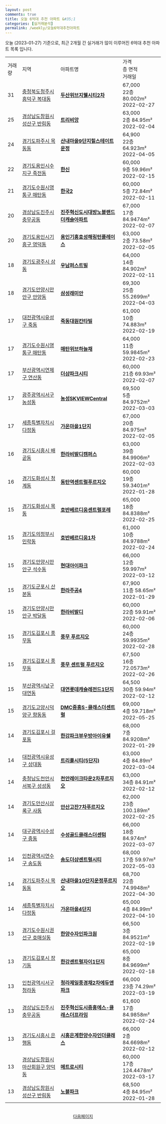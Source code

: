 ```yaml
---
layout: post
comments: true
title: 오늘 6억대 추천 아파트 &#35;1
categories: [실거래분석]
permalink: /weekly/오늘6억대추천아파트
---
```


오늘 (2023-01-27) 기준으로, 최근 2개월 간 실거래가 많이 이루어진 6억대 추천 아파트 목록 입니다.

<table class="sortable">
  <tr>
    <td>거래량</td>
    <td>지역</td>
    <td>아파트명</td>
    <td>가격<br>층 면적<br>거래일</td>
  </tr>

  <tr class="item">
    <td>31</td>
    <td><a href="/apt/충청북도청주시흥덕구복대동">충청북도청주시흥덕구 복대동</a></td>
    <td style="font-weight: bold;"><a href="/apt/충청북도청주시흥덕구복대동두산위브지웰시티2차">두산위브지웰시티2차</a></td>
    <td>67,000<br>22층  80.002m²<br>2022-02-27</td>
  </tr>

  <tr class="item">
    <td>25</td>
    <td><a href="/apt/경상남도창원시성산구반림동">경상남도창원시성산구 반림동</a></td>
    <td style="font-weight: bold;"><a href="/apt/경상남도창원시성산구반림동트리비앙">트리비앙</a></td>
    <td>63,000<br>2층  84.95m²<br>2022-02-04</td>
  </tr>

  <tr class="item">
    <td>24</td>
    <td><a href="/apt/경기도파주시목동동">경기도파주시 목동동</a></td>
    <td style="font-weight: bold;"><a href="/apt/경기도파주시목동동산내마을9단지힐스테이트운정">산내마을9단지힐스테이트운정</a></td>
    <td>64,900<br>22층  64.923m²<br>2022-04-05</td>
  </tr>

  <tr class="item">
    <td>22</td>
    <td><a href="/apt/경기도용인시수지구죽전동">경기도용인시수지구 죽전동</a></td>
    <td style="font-weight: bold;"><a href="/apt/경기도용인시수지구죽전동한신">한신</a></td>
    <td>60,000<br>9층  59.96m²<br>2022-02-15</td>
  </tr>

  <tr class="item">
    <td>21</td>
    <td><a href="/apt/경기도수원시영통구매탄동">경기도수원시영통구 매탄동</a></td>
    <td style="font-weight: bold;"><a href="/apt/경기도수원시영통구매탄동한국2">한국2</a></td>
    <td>60,000<br>5층  72.84m²<br>2022-02-11</td>
  </tr>

  <tr class="item">
    <td>20</td>
    <td><a href="/apt/경상남도진주시충무공동">경상남도진주시 충무공동</a></td>
    <td style="font-weight: bold;"><a href="/apt/경상남도진주시충무공동진주혁신도시대방노블랜드더캐슬아파트">진주혁신도시대방노블랜드더캐슬아파트</a></td>
    <td>67,000<br>17층  84.9474m²<br>2022-02-07</td>
  </tr>

  <tr class="item">
    <td>20</td>
    <td><a href="/apt/경기도용인시기흥구영덕동">경기도용인시기흥구 영덕동</a></td>
    <td style="font-weight: bold;"><a href="/apt/경기도용인시기흥구영덕동용인기흥효성해링턴플레이스">용인기흥효성해링턴플레이스</a></td>
    <td>63,000<br>2층  73.58m²<br>2022-02-05</td>
  </tr>

  <tr class="item">
    <td>18</td>
    <td><a href="/apt/경기도광주시삼동">경기도광주시 삼동</a></td>
    <td style="font-weight: bold;"><a href="/apt/경기도광주시삼동우남퍼스트빌">우남퍼스트빌</a></td>
    <td>64,000<br>14층  84.902m²<br>2022-02-11</td>
  </tr>

  <tr class="item">
    <td>18</td>
    <td><a href="/apt/경기도안양시만안구안양동">경기도안양시만안구 안양동</a></td>
    <td style="font-weight: bold;"><a href="/apt/경기도안양시만안구안양동삼성래미안">삼성래미안</a></td>
    <td>69,300<br>25층  55.2699m²<br>2022-04-03</td>
  </tr>

  <tr class="item">
    <td>17</td>
    <td><a href="/apt/대전광역시유성구죽동">대전광역시유성구 죽동</a></td>
    <td style="font-weight: bold;"><a href="/apt/대전광역시유성구죽동죽동대원칸타빌">죽동대원칸타빌</a></td>
    <td>61,000<br>10층  74.883m²<br>2022-02-19</td>
  </tr>

  <tr class="item">
    <td>17</td>
    <td><a href="/apt/경기도수원시영통구매탄동">경기도수원시영통구 매탄동</a></td>
    <td style="font-weight: bold;"><a href="/apt/경기도수원시영통구매탄동매탄위브하늘채">매탄위브하늘채</a></td>
    <td>64,000<br>11층  59.9845m²<br>2022-02-23</td>
  </tr>

  <tr class="item">
    <td>17</td>
    <td><a href="/apt/부산광역시연제구연산동">부산광역시연제구 연산동</a></td>
    <td style="font-weight: bold;"><a href="/apt/부산광역시연제구연산동더샵파크시티">더샵파크시티</a></td>
    <td>60,000<br>21층  69.93m²<br>2022-02-07</td>
  </tr>

  <tr class="item">
    <td>17</td>
    <td><a href="/apt/광주광역시서구농성동">광주광역시서구 농성동</a></td>
    <td style="font-weight: bold;"><a href="/apt/광주광역시서구농성동농성SKVIEWCentral">농성SKVIEWCentral</a></td>
    <td>69,500<br>5층  84.9752m²<br>2022-03-03</td>
  </tr>

  <tr class="item">
    <td>17</td>
    <td><a href="/apt/세종특별자치시다정동">세종특별자치시 다정동</a></td>
    <td style="font-weight: bold;"><a href="/apt/세종특별자치시다정동가온마을1단지">가온마을1단지</a></td>
    <td>67,000<br>20층  84.975m²<br>2022-02-05</td>
  </tr>

  <tr class="item">
    <td>16</td>
    <td><a href="/apt/경기도시흥시배곧동">경기도시흥시 배곧동</a></td>
    <td style="font-weight: bold;"><a href="/apt/경기도시흥시배곧동한라비발디캠퍼스">한라비발디캠퍼스</a></td>
    <td>63,000<br>39층  84.9906m²<br>2022-02-03</td>
  </tr>

  <tr class="item">
    <td>16</td>
    <td><a href="/apt/경기도화성시청계동">경기도화성시 청계동</a></td>
    <td style="font-weight: bold;"><a href="/apt/경기도화성시청계동동탄역센트럴푸르지오">동탄역센트럴푸르지오</a></td>
    <td>60,000<br>19층  59.3401m²<br>2022-01-28</td>
  </tr>

  <tr class="item">
    <td>15</td>
    <td><a href="/apt/경기도화성시목동">경기도화성시 목동</a></td>
    <td style="font-weight: bold;"><a href="/apt/경기도화성시목동호반베르디움센트럴포레">호반베르디움센트럴포레</a></td>
    <td>65,000<br>18층  84.8388m²<br>2022-02-25</td>
  </tr>

  <tr class="item">
    <td>15</td>
    <td><a href="/apt/경기도의정부시민락동">경기도의정부시 민락동</a></td>
    <td style="font-weight: bold;"><a href="/apt/경기도의정부시민락동호반베르디움1차">호반베르디움1차</a></td>
    <td>61,000<br>10층  84.9788m²<br>2022-02-24</td>
  </tr>

  <tr class="item">
    <td>15</td>
    <td><a href="/apt/경기도안양시만안구석수동">경기도안양시만안구 석수동</a></td>
    <td style="font-weight: bold;"><a href="/apt/경기도안양시만안구석수동현대아이파크">현대아이파크</a></td>
    <td>66,000<br>12층  59.997m²<br>2022-03-12</td>
  </tr>

  <tr class="item">
    <td>15</td>
    <td><a href="/apt/경기도군포시산본동">경기도군포시 산본동</a></td>
    <td style="font-weight: bold;"><a href="/apt/경기도군포시산본동한라주공4">한라주공4</a></td>
    <td>67,900<br>11층  58.65m²<br>2022-01-29</td>
  </tr>

  <tr class="item">
    <td>15</td>
    <td><a href="/apt/경기도안양시만안구박달동">경기도안양시만안구 박달동</a></td>
    <td style="font-weight: bold;"><a href="/apt/경기도안양시만안구박달동한라비발디">한라비발디</a></td>
    <td>60,000<br>22층  59.91m²<br>2022-02-06</td>
  </tr>

  <tr class="item">
    <td>15</td>
    <td><a href="/apt/경기도김포시풍무동">경기도김포시 풍무동</a></td>
    <td style="font-weight: bold;"><a href="/apt/경기도김포시풍무동풍무푸르지오">풍무 푸르지오</a></td>
    <td>60,000<br>24층  59.9935m²<br>2022-02-28</td>
  </tr>

  <tr class="item">
    <td>15</td>
    <td><a href="/apt/경기도김포시풍무동">경기도김포시 풍무동</a></td>
    <td style="font-weight: bold;"><a href="/apt/경기도김포시풍무동풍무센트럴푸르지오">풍무 센트럴 푸르지오</a></td>
    <td>67,500<br>16층  72.0573m²<br>2022-02-26</td>
  </tr>

  <tr class="item">
    <td>15</td>
    <td><a href="/apt/부산광역시남구대연동">부산광역시남구 대연동</a></td>
    <td style="font-weight: bold;"><a href="/apt/부산광역시남구대연동대연롯데캐슬레전드1단지">대연롯데캐슬레전드1단지</a></td>
    <td>64,500<br>30층  59.94m²<br>2022-02-12</td>
  </tr>

  <tr class="item">
    <td>15</td>
    <td><a href="/apt/경기도고양시덕양구향동동">경기도고양시덕양구 향동동</a></td>
    <td style="font-weight: bold;"><a href="/apt/경기도고양시덕양구향동동DMC중흥S-클래스더센트럴">DMC중흥S-클래스더센트럴</a></td>
    <td>69,000<br>4층  59.718m²<br>2022-05-25</td>
  </tr>

  <tr class="item">
    <td>14</td>
    <td><a href="/apt/경기도김포시걸포동">경기도김포시 걸포동</a></td>
    <td style="font-weight: bold;"><a href="/apt/경기도김포시걸포동한강파크뷰우방아이유쉘">한강파크뷰우방아이유쉘</a></td>
    <td>68,000<br>7층  84.9208m²<br>2022-01-29</td>
  </tr>

  <tr class="item">
    <td>14</td>
    <td><a href="/apt/대전광역시유성구상대동">대전광역시유성구 상대동</a></td>
    <td style="font-weight: bold;"><a href="/apt/대전광역시유성구상대동트리풀시티(5단지)">트리풀시티(5단지)</a></td>
    <td>63,000<br>4층  84.89m²<br>2022-03-04</td>
  </tr>

  <tr class="item">
    <td>14</td>
    <td><a href="/apt/충청남도천안시서북구성성동">충청남도천안시서북구 성성동</a></td>
    <td style="font-weight: bold;"><a href="/apt/충청남도천안시서북구성성동천안레이크타운2차푸르지오">천안레이크타운2차푸르지오</a></td>
    <td>63,000<br>34층  84.91m²<br>2022-02-12</td>
  </tr>

  <tr class="item">
    <td>14</td>
    <td><a href="/apt/경기도안산시상록구사동">경기도안산시상록구 사동</a></td>
    <td style="font-weight: bold;"><a href="/apt/경기도안산시상록구사동안산고잔7차푸르지오">안산고잔7차푸르지오</a></td>
    <td>62,000<br>23층  100.189m²<br>2022-02-25</td>
  </tr>

  <tr class="item">
    <td>14</td>
    <td><a href="/apt/대구광역시수성구중동">대구광역시수성구 중동</a></td>
    <td style="font-weight: bold;"><a href="/apt/대구광역시수성구중동수성골드클래스더센텀">수성골드클래스더센텀</a></td>
    <td>66,000<br>18층  84.974m²<br>2022-03-07</td>
  </tr>

  <tr class="item">
    <td>14</td>
    <td><a href="/apt/인천광역시연수구송도동">인천광역시연수구 송도동</a></td>
    <td style="font-weight: bold;"><a href="/apt/인천광역시연수구송도동송도더샵센트럴시티">송도더샵센트럴시티</a></td>
    <td>68,000<br>17층  59.97m²<br>2022-05-03</td>
  </tr>

  <tr class="item">
    <td>14</td>
    <td><a href="/apt/경기도파주시목동동">경기도파주시 목동동</a></td>
    <td style="font-weight: bold;"><a href="/apt/경기도파주시목동동산내마을10단지운정푸르지오">산내마을10단지운정푸르지오</a></td>
    <td>68,700<br>22층  74.9948m²<br>2022-04-30</td>
  </tr>

  <tr class="item">
    <td>14</td>
    <td><a href="/apt/세종특별자치시다정동">세종특별자치시 다정동</a></td>
    <td style="font-weight: bold;"><a href="/apt/세종특별자치시다정동가온마을4단지">가온마을4단지</a></td>
    <td>65,000<br>4층  84.99m²<br>2022-04-10</td>
  </tr>

  <tr class="item">
    <td>13</td>
    <td><a href="/apt/경기도수원시권선구호매실동">경기도수원시권선구 호매실동</a></td>
    <td style="font-weight: bold;"><a href="/apt/경기도수원시권선구호매실동한양수자인파크원">한양수자인파크원</a></td>
    <td>66,500<br>3층  84.9521m²<br>2022-02-19</td>
  </tr>

  <tr class="item">
    <td>13</td>
    <td><a href="/apt/경기도김포시장기동">경기도김포시 장기동</a></td>
    <td style="font-weight: bold;"><a href="/apt/경기도김포시장기동한강센트럴자이1단지">한강센트럴자이1단지</a></td>
    <td>65,000<br>8층  84.9699m²<br>2022-02-18</td>
  </tr>

  <tr class="item">
    <td>13</td>
    <td><a href="/apt/인천광역시서구청라동">인천광역시서구 청라동</a></td>
    <td style="font-weight: bold;"><a href="/apt/인천광역시서구청라동청라제일풍경채2차에듀앤파크">청라제일풍경채2차에듀앤파크</a></td>
    <td>66,000<br>23층  74.29m²<br>2022-03-19</td>
  </tr>

  <tr class="item">
    <td>13</td>
    <td><a href="/apt/경상남도진주시충무공동">경상남도진주시 충무공동</a></td>
    <td style="font-weight: bold;"><a href="/apt/경상남도진주시충무공동진주혁신도시중흥에스-클래스더프라임">진주혁신도시중흥에스-클래스더프라임</a></td>
    <td>61,600<br>17층  84.9858m²<br>2022-02-24</td>
  </tr>

  <tr class="item">
    <td>13</td>
    <td><a href="/apt/경기도시흥시은행동">경기도시흥시 은행동</a></td>
    <td style="font-weight: bold;"><a href="/apt/경기도시흥시은행동시흥은계한양수자인더클래스">시흥은계한양수자인더클래스</a></td>
    <td>66,000<br>2층  84.6698m²<br>2022-02-12</td>
  </tr>

  <tr class="item">
    <td>13</td>
    <td><a href="/apt/경상남도창원시마산회원구양덕동">경상남도창원시마산회원구 양덕동</a></td>
    <td style="font-weight: bold;"><a href="/apt/경상남도창원시마산회원구양덕동메트로시티">메트로시티</a></td>
    <td>60,000<br>17층  124.4478m²<br>2022-03-17</td>
  </tr>

  <tr class="item">
    <td>13</td>
    <td><a href="/apt/경상남도창원시성산구반림동">경상남도창원시성산구 반림동</a></td>
    <td style="font-weight: bold;"><a href="/apt/경상남도창원시성산구반림동노블파크">노블파크</a></td>
    <td>68,500<br>4층  84.95m²<br>2022-01-28</td>
  </tr>

  <tr>
      <script async src="https://pagead2.googlesyndication.com/pagead/js/adsbygoogle.js?client=ca-pub-3485438051770037"
          crossorigin="anonymous"></script>
      <ins class="adsbygoogle"
          style="display:block"
          data-ad-format="fluid"
          data-ad-layout-key="-fb+5w+4e-db+86"
          data-ad-client="ca-pub-3485438051770037"
          data-ad-slot="1827090281"></ins>
      <script>
          (adsbygoogle = window.adsbygoogle || []).push({});
      </script>
  </tr>
    
</table>

<br>
<center><a href="/weekly/오늘6억대추천아파트2">다음페이지</a></center>
<br><br>

